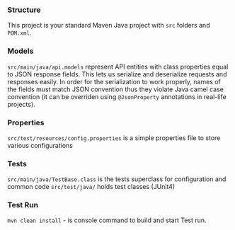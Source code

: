 ### Structure
This project is your standard Maven Java project with `src` folders and `POM.xml`.

### Models
`src/main/java/api.models` represent API entities with class properties equal to JSON response fields. This lets us serialize and deserialize  requests and responses easily.
In order for the serialization to work properly, names of the fields must match JSON convention thus they violate Java camel case convention (it can be overriden using `@JsonProperty` annotations in real-life projects).

### Properties
`src/test/resources/config.properties` is a simple properties file to store various configurations

### Tests
`src/main/java/TestBase.class` is the tests superclass for configuration and common code
`src/test/java/` holds test classes (JUnit4) 

### Test Run
`mvn clean install` - is console command to build and start Test run.
